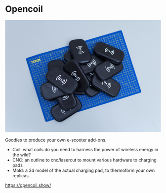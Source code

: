 # Opencoil

![picture](mold/thermoformed-adaptor.jpg)

Goodies to produce your own e-scooter add-ons.

* Coil: what coils do you need to harness the power of wireless energy in the wild?
* CNC: an outline to cnc/lasercut to mount various hardware to charging pads
* Mold: a 3d model of the actual charging pad, to thermoform your own replicas.


https://opencoil.show/ 
